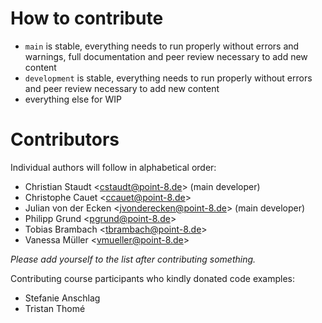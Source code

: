 # How to contribute

* `main` is stable, everything needs to run properly without errors and warnings, full documentation and peer review necessary to add new content
* `development` is stable, everything needs to run properly without errors and peer review necessary to add new content
* everything else for WIP


# Contributors

Individual authors will follow in alphabetical order:

* Christian Staudt <<cstaudt@point-8.de>> (main developer)
* Christophe Cauet <<ccauet@point-8.de>>
* Julian von der Ecken <<jvonderecken@point-8.de>> (main developer)
* Philipp Grund <<pgrund@point-8.de>>
* Tobias Brambach <<tbrambach@point-8.de>>
* Vanessa Müller <<vmueller@point-8.de>>

_Please add yourself to the list after contributing something._

Contributing course participants who kindly donated code examples:

* Stefanie Anschlag
* Tristan Thomé
